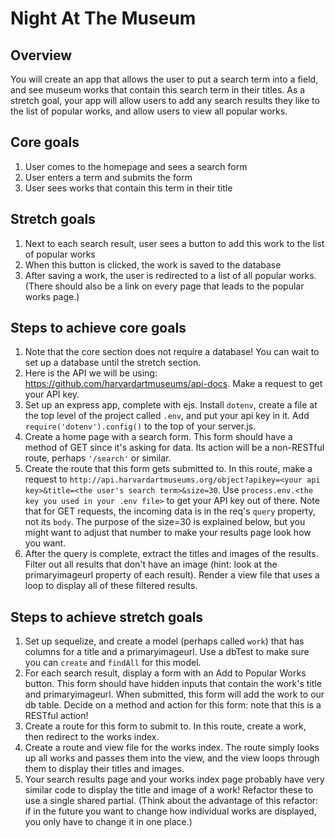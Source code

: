 # Night At The Museum

## Overview
You will create an app that allows the user to put a search term into a field, and see museum works that contain this search term in their titles. As a stretch goal, your app will allow users to add any search results they like to the list of popular works, and allow users to view all popular works.

## Core goals
1. User comes to the homepage and sees a search form
1. User enters a term and submits the form
1. User sees works that contain this term in their title

## Stretch goals
1. Next to each search result, user sees a button to add this work to the list of popular works
1. When this button is clicked, the work is saved to the database
1. After saving a work, the user is redirected to a list of all popular works. (There should also be a link on every page that leads to the popular works page.)

## Steps to achieve core goals
1. Note that the core section does not require a database! You can wait to set up a database until the stretch section.
1. Here is the API we will be using: https://github.com/harvardartmuseums/api-docs. Make a request to get your API key.
1. Set up an express app, complete with ejs. Install `dotenv`, create a file at the top level of the project called `.env`, and put your api key in it. Add `require('dotenv').config()` to the top of your server.js.
1. Create a home page with a search form. This form should have a method of GET since it's asking for data. Its action will be a non-RESTful route, perhaps `'/search'` or similar.
1. Create the route that this form gets submitted to. In this route, make a request to `http://api.harvardartmuseums.org/object?apikey=<your api key>&title=<the user's search term>&size=30`. Use `process.env.<the key you used in your .env file>` to get your API key out of there. Note that for GET requests, the incoming data is in the req's `query` property, not its `body`. The purpose of the size=30 is explained below, but you might want to adjust that number to make your results page look how you want.
1. After the query is complete, extract the titles and images of the results. Filter out all results that don't have an image (hint: look at the primaryimageurl property of each result). Render a view file that uses a loop to display all of these filtered results.

## Steps to achieve stretch goals
1. Set up sequelize, and create a model (perhaps called `work`) that has columns for a title and a primaryimageurl. Use a dbTest to make sure you can `create` and `findAll` for this model.
1. For each search result, display a form with an Add to Popular Works button. This form should have hidden inputs that contain the work's title and primaryimageurl. When submitted, this form will add the work to our db table. Decide on a method and action for this form: note that this is a RESTful action!
1. Create a route for this form to submit to. In this route, create a work, then redirect to the works index.
1. Create a route and view file for the works index. The route simply looks up all works and passes them into the view, and the view loops through them to display their titles and images.
1. Your search results page and your works index page probably have very similar code to display the title and image of a work! Refactor these to use a single shared partial. (Think about the advantage of this refactor: if in the future you want to change how individual works are displayed, you only have to change it in one place.)